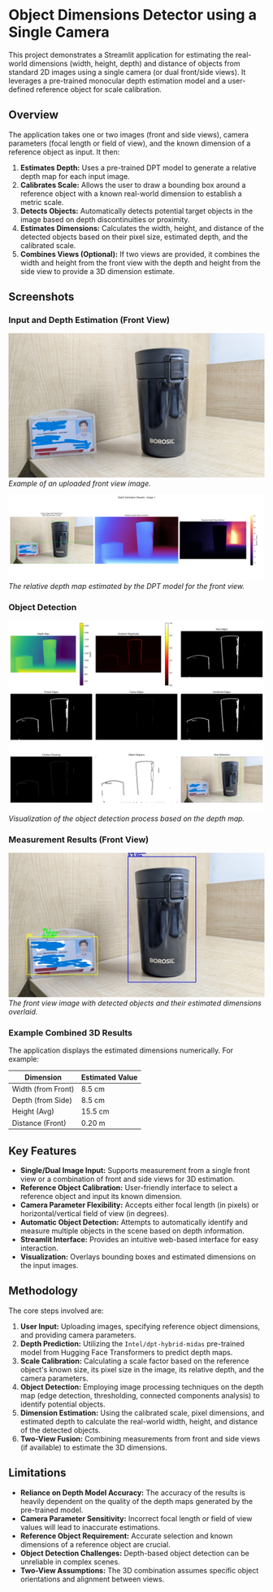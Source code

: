# Object Dimensions Detector using a Single Camera

This project demonstrates a Streamlit application for estimating the real-world dimensions (width, height, depth) and distance of objects from standard 2D images using a single camera (or dual front/side views). It leverages a pre-trained monocular depth estimation model and a user-defined reference object for scale calibration.

## Overview

The application takes one or two images (front and side views), camera parameters (focal length or field of view), and the known dimension of a reference object as input. It then:

1.  **Estimates Depth:** Uses a pre-trained DPT model to generate a relative depth map for each input image.
2.  **Calibrates Scale:** Allows the user to draw a bounding box around a reference object with a known real-world dimension to establish a metric scale.
3.  **Detects Objects:** Automatically detects potential target objects in the image based on depth discontinuities or proximity.
4.  **Estimates Dimensions:** Calculates the width, height, and distance of the detected objects based on their pixel size, estimated depth, and the calibrated scale.
5.  **Combines Views (Optional):** If two views are provided, it combines the width and height from the front view with the depth and height from the side view to provide a 3D dimension estimate.

## Screenshots

### Input and Depth Estimation (Front View)

![Input Front View Image](images/PXL_20250418_052835918.jpg)
*Example of an uploaded front view image.*

![Estimated Depth Map](images/depth_analysis_image_1.png)
*The relative depth map estimated by the DPT model for the front view.*

### Object Detection

![Object Detection](images/depth_detection_debug.png)
*Visualization of the object detection process based on the depth map.*

### Measurement Results (Front View)

![Measurement Results Visualization (Front)](images/objects_with_dimensions_filtered.jpg)
*The front view image with detected objects and their estimated dimensions overlaid.*

### Example Combined 3D Results

The application displays the estimated dimensions numerically. For example:

| Dimension          | Estimated Value |
| ------------------ | --------------- |
| Width (from Front) | 8.5 cm          |
| Depth (from Side)  | 8.5 cm          |
| Height (Avg)       | 15.5 cm         |
| Distance (Front)   | 0.20 m          |

## Key Features

* **Single/Dual Image Input:** Supports measurement from a single front view or a combination of front and side views for 3D estimation.
* **Reference Object Calibration:** User-friendly interface to select a reference object and input its known dimension.
* **Camera Parameter Flexibility:** Accepts either focal length (in pixels) or horizontal/vertical field of view (in degrees).
* **Automatic Object Detection:** Attempts to automatically identify and measure multiple objects in the scene based on depth information.
* **Streamlit Interface:** Provides an intuitive web-based interface for easy interaction.
* **Visualization:** Overlays bounding boxes and estimated dimensions on the input images.

## Methodology

The core steps involved are:

1.  **User Input:** Uploading images, specifying reference object dimensions, and providing camera parameters.
2.  **Depth Prediction:** Utilizing the `Intel/dpt-hybrid-midas` pre-trained model from Hugging Face Transformers to predict depth maps.
3.  **Scale Calibration:** Calculating a scale factor based on the reference object's known size, its pixel size in the image, its relative depth, and the camera parameters.
4.  **Object Detection:** Employing image processing techniques on the depth map (edge detection, thresholding, connected components analysis) to identify potential objects.
5.  **Dimension Estimation:** Using the calibrated scale, pixel dimensions, and estimated depth to calculate the real-world width, height, and distance of the detected objects.
6.  **Two-View Fusion:** Combining measurements from front and side views (if available) to estimate the 3D dimensions.

## Limitations

* **Reliance on Depth Model Accuracy:** The accuracy of the results is heavily dependent on the quality of the depth maps generated by the pre-trained model.
* **Camera Parameter Sensitivity:** Incorrect focal length or field of view values will lead to inaccurate estimations.
* **Reference Object Requirement:** Accurate selection and known dimensions of a reference object are crucial.
* **Object Detection Challenges:** Depth-based object detection can be unreliable in complex scenes.
* **Two-View Assumptions:** The 3D combination assumes specific object orientations and alignment between views.